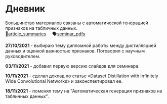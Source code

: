 # Дневник
Большинство материалов связаны с автоматической генерацией признаков на табличных данных.  
:memo:[article_summaries](papers.md) &nbsp;&nbsp;&nbsp; :speaking_head:[seminar_pdfs](https://github.com/MikhailKuz/msu_4course_diary/tree/master/seminar) &nbsp;&nbsp;&nbsp;  

**27/10/2021** - выбираю тему дипломной работы между дистилляцией данных и оценкой важностью признаков. Поговорил с научным руководителем.  

**03/11/2021** - добавил первую версию слайдов для семинара.

**10/11/2021** - сделал доклад по статье «Dataset Distillation with Infinitely Wide Convolutional Networks» и законспектировал ее.

**18/11/2021** - поменял тему на "Автоматическая генерация признаков на табличных данных".
